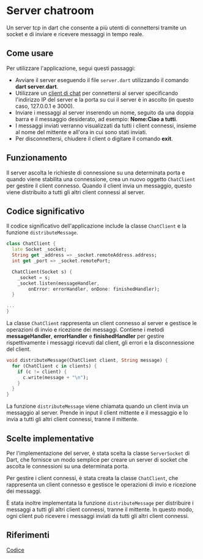 # Server chatroom

Un server tcp in dart che consente a più utenti di connettersi tramite un socket e di inviare e ricevere messaggi in tempo reale.

## Come usare

Per utilizzare l'applicazione, segui questi passaggi:
- Avviare il server eseguendo il file `server.dart` utilizzando il comando **dart server.dart**.
- Utilizzare un [client di chat](https://github.com/Sebastiano0/TPSIT/tree/main/chatroom/client%20testuale) per connettersi al server specificando l'indirizzo IP del server e la porta su cui il server è in ascolto (in questo caso, 127.0.0.1 e 3000).
- Inviare i messaggi al server inserendo un nome, seguito da una doppia barra e il messaggio desiderato, ad esempio: **Nome:Ciao a tutti**.
- I messaggi inviati verranno visualizzati da tutti i client connessi, insieme al nome del mittente e all'ora in cui sono stati inviati.
- Per disconnettersi, chiudere il client o digitare il comando **exit**.


## Funzionamento

Il server ascolta le richieste di connessione su una determinata porta e quando viene stabilita una connessione, crea un nuovo oggetto `ChatClient` per gestire il client connesso. Quando il client invia un messaggio, questo viene distribuito a tutti gli altri client connessi al server.

## Codice significativo

Il codice significativo dell'applicazione include la classe `ChatClient` e la funzione `distributeMessage`.

```dart
class ChatClient {
  late Socket _socket;
  String get _address => _socket.remoteAddress.address;
  int get _port => _socket.remotePort;

  ChatClient(Socket s) {
    _socket = s;
    _socket.listen(messageHandler,
        onError: errorHandler, onDone: finishedHandler);
  }

...
}
```
La classe `ChatClient` rappresenta un client connesso al server e gestisce le operazioni di invio e ricezione dei messaggi. Contiene i metodi **messageHandler**, **errorHandler** e **finishedHandler** per gestire rispettivamente i messaggi ricevuti dal client, gli errori e la disconnessione del client.

```dart
void distributeMessage(ChatClient client, String message) {
  for (ChatClient c in clients) {
    if (c != client) {
      c.write(message + "\n");
    }
  }
}
```

La funzione `distributeMessage` viene chiamata quando un client invia un messaggio al server. Prende in input il client mittente e il messaggio e lo invia a tutti gli altri client connessi, tranne il mittente.


## Scelte implementative

Per l'implementazione del server, è stata scelta la classe `ServerSocket` di Dart, che fornisce un modo semplice per creare un server di socket che ascolta le connessioni su una determinata porta.

Per gestire i client connessi, è stata creata la classe `ChatClient`, che rappresenta un client connesso e gestisce le operazioni di invio e ricezione dei messaggi.

È stata inoltre implementata la funzione `distributeMessage` per distribuire i messaggi a tutti gli altri client connessi, tranne il mittente. In questo modo, ogni client può ricevere i messaggi inviati da tutti gli altri client connessi.

## Riferimenti

[Codice](https://gitlab.com/divino.marchese/zuccante_src/-/blob/master/dart/netowrking_io/es005_server_socket.dart )
